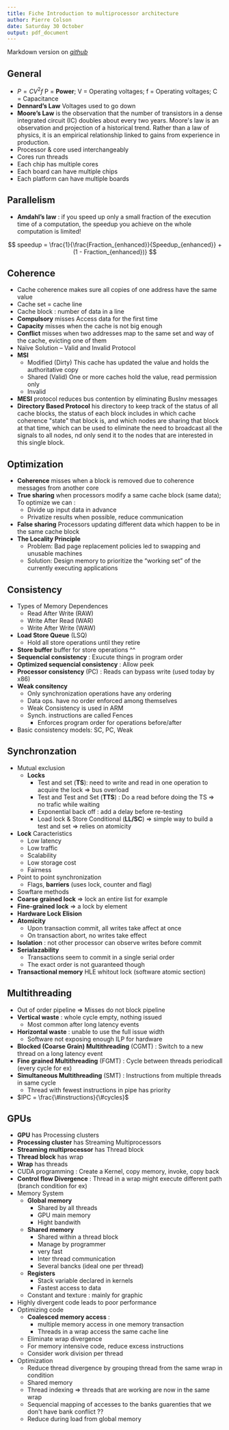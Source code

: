 ```yaml
---
title: Fiche Introduction to multiprocessor architecture
author: Pierre Colson
date: Saturday 30 October
output: pdf_document
---
```


Markdown version on
[*github*](https://github.com/caillouc/Fiche_EPFL/blob/main/Introduction_to_multiprocessor_architecture/Introduction_to_multiprocessor_architecture.md)

## General

* $P = CV^2f$ P = **Power**; V = Operating voltages; f = Operating voltages; C = Capacitance
* **Dennard’s Law** Voltages used to go down
* **Moore’s Law** is the observation that the number of transistors in a dense integrated circuit (IC)
doubles about every two years.
Moore's law is an observation and projection of a historical trend.
Rather than a law of physics, it is an empirical relationship linked to gains from experience in production.
* Processor & core used interchangeably
* Cores run threads
* Each chip has multiple cores
* Each board can have multiple chips
* Each platform can have multiple boards

## Parallelism

* **Amdahl’s law** : if you speed up only a small fraction of the execution time of a computation,
the speedup you achieve on the whole computation is limited!

$$ speedup = \frac{1}{\frac{Fraction_{enhanced}}{Speedup_{enhanced}} + (1 - Fraction_{enhanced})} $$

## Coherence

* Cache coherence makes sure all copies of one address have the same value
* Cache set = cache line
* Cache block : number of data in a line
* **Compulsory** misses Access data for the first time
* **Capacity** misses when the cache is not big enough
* **Conflict** misses when two addresses map to the same set and way of the cache, evicting one of them
* Naïve Solution – Valid and Invalid Protocol
* **MSI**
  * Modified (Dirty) This cache has updated the value and holds the authoritative copy
  * Shared (Valid) One or more caches hold the value, read permission only
  * Invalid
* **MESI** protocol reduces bus contention by eliminating BusInv messages
* **Directory Based Protocol** his directory to keep track of the status of all cache blocks, the status
of each block includes in which cache coherence "state" that block is, and which nodes are sharing
that block at that time, which can be used to eliminate the need to broadcast all the signals to all nodes,
nd only send it to the nodes that are interested in this single block.

## Optimization

* **Coherence** misses when a block is removed due to coherence messages from another core
* **True sharing** when processors modify a same cache block (same data); To optimize we can :
  * Divide up input data in advance
  * Privatize results when possible, reduce communication
* **False sharing** Processors updating different data which happen to be in the same cache block
* **The Locality Principle**
  * Problem: Bad page replacement policies led to swapping and unusable machines
  * Solution: Design memory to prioritize the “working set” of the currently executing applications

## Consistency

* Types of Memory Dependences
  * Read After Write (RAW)
  * Write After Read (WAR)
  * Write After Write (WAW)
* **Load Store Queue** (LSQ)
  * Hold all store operations until they retire
* **Store buffer** buffer for store operations ^^
* **Sequencial consistency** : Exucute things in program order
* **Optimized sequencial consistency** : Allow peek
* **Processor consistency** (PC) : Reads can bypass write (used today by x86)
* **Weak consitency**
  * Only synchronization operations have any ordering
  * Data ops. have no order enforced among themselves
  * Weak Consistency is used in ARM
  * Synch. instructions are called Fences
    * Enforces program order for operations before/after
* Basic consistency models: SC, PC, Weak

## Synchronzation

* Mutual exclusion
  * **Locks**
    * Test and set (**TS**): need to write and read in one operation to acquire the lock $\Rightarrow$ bus overload
    * Test and Test and Set (**TTS**) : Do a read before doing the TS $\Rightarrow$ no trafic while waiting
    * Exponential back off : add a delay before re-testing
    * Load lock & Store Conditional (**LL/SC**) $\Rightarrow$ simple way to build a test and set $\Rightarrow$ relies on
atomicity
* **Lock** Caracteristics
  * Low latency
  * Low traffic
  * Scalability
  * Low storage cost
  * Fairness
* Point to point synchronization
  * Flags, **barriers** (uses lock, counter and flag)
* Sowftare methods
* **Coarse grained lock** $\Rightarrow$ lock an entire list for example
* **Fine-grained lock** $\Rightarrow$ a lock by element
* **Hardware Lock Elision**
* **Atomicity**
  * Upon transaction commit, all writes take affect at once
  * On transaction abort, no writes take effect
* **Isolation** : not other processor can observe writes before commit
* **Serialazability**
  * Transactions seem to commit in a single serial order
  * The exact order is not guaranteed though
* **Transactional memory** HLE whitout lock (software atomic section)

## Multithreading

* Out of order pipeline $\Rightarrow$ Misses do not block pipeline
* **Vertical waste** : whole cycle empty, nothing issued
  * Most common after long latency events
* **Horizontal waste** : unable to use the full issue width
  * Software not exposing enough ILP for hardware
* **Blocked (Coarse Grain) Multithreading** (CGMT) : Switch to a new thread on a long latency event
* **Fine grained Multithreading** (FGMT) : Cycle between threads periodicall (every cycle for ex)
* **Simultaneous Multithreading** (SMT) : Instructions from multiple threads in same cycle
  * Thread with fewest instructions in pipe has priority
* $IPC = \frac{\#instructions}{\#cycles}$

## GPUs

* **GPU** has Processing clusters
* **Processing cluster** has Streaming Multiprocessors
* **Streaming multiprocessor** has Thread block
* **Thread block** has wrap
* **Wrap** has threads
* CUDA programming : Create a Kernel, copy memory, invoke, copy back
* **Control flow Divergence** : Thread in a wrap might execute different path (branch condition for ex)
* Memory System
  * **Global memory**  
    * Shared by all threads
    * GPU main memory
    * Hight bandwith
  * **Shared memory**
    * Shared within a thread block
    * Manage by programmer
    * very fast
    * Inter thread communication
    * Several bancks (ideal one per thread)
  * **Registers**
    * Stack variable declared in kernels
    * Fastest access to data
  * Constant and texture : mainly for graphic
* Highly divergent code leads to poor performance
* Optimizing code
  * **Coalesced memory access** :
    * multiple memory access in one memory transaction
    * Threads in a wrap access the same cache line
  * Eliminate wrap divergence
  * For memory intensive code, reduce excess instructions
  * Consider work division per thread
* Optimization
  * Reduce thread divergence by grouping thread from the same wrap in condition
  * Shared memory
  * Thread indexing $\Rightarrow$ threads that are working are now in the same wrap
  * Sequencial mapping of accesses to the banks guarenties that we don't have bank conflict ??
  * Reduce during load from global memory
